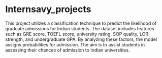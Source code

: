 # Internsavy_projects
This project utilizes a classification technique to predict the likelihood of graduate admissions for Indian students. The dataset includes features such as GRE score, TOEFL score, university rating, SOP quality, LOR strength, and undergraduate GPA. By analyzing these factors, the model assigns probabilities for admission. The aim is to assist students in assessing their chances of admission to Indian universities.
